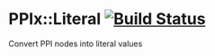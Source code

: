 
# PPIx::Literal [![Build Status](https://travis-ci.org/aferreira/cpan-PPIx-Literal.svg?branch=master)](https://travis-ci.org/aferreira/cpan-PPIx-Literal)
Convert PPI nodes into literal values
